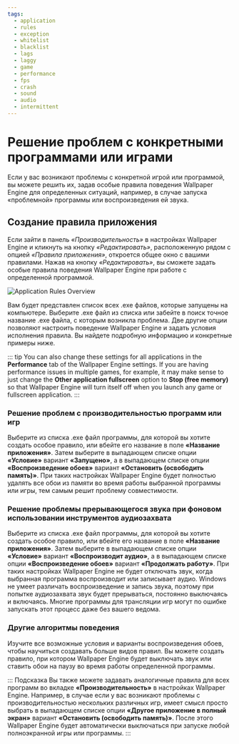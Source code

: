 ```yaml
---
tags:
  - application
  - rules
  - exception
  - whitelist
  - blacklist
  - lags
  - laggy
  - game
  - performance
  - fps
  - crash
  - sound
  - audio
  - intermittent
---
```


# Решение проблем с конкретными программами или играми

Если у вас возникают проблемы с конкретной игрой или программой, вы можете решить их, задав особые правила поведения Wallpaper Engine для определенных ситуаций, например, в случае запуска «проблемной» программы или воспроизведения ей звука.

## Создание правила приложения

Если зайти в панель *«Производительность»* в настройках Wallpaper Engine и кликнуть на кнопку *«Редактировать»*, расположенную рядом с опцией *«Правила приложения»*, откроется общее окно с вашими правилами. Нажав на кнопку *«Редактировать»*, вы сможете задать особые правила поведения Wallpaper Engine при работе с определенной программой.

![Application Rules Overview](./applicationrule.gif)

Вам будет представлен список всех .exe файлов, которые запущены на компьютере. Выберите .exe файл из списка или забейте в поиск точное название .exe файла, с которым возникла проблема. Две другие опции позволяют настроить поведение Wallpaper Engine и задать условия исполнения правила. Вы найдете подробную информацию и конкретные примеры ниже.

::: tip You can also change these settings for all applications in the **Performance** tab of the Wallpaper Engine settings. If you are having performance issues in multiple games, for example, it may make sense to just change the **Other application fullscreen** option to **Stop (free memory)** so that Wallpaper Engine will turn itself off when you launch any game or fullscreen application. :::

### Решение проблем с производительностью программ или игр

Выберите из списка .exe файл программы, для которой вы хотите создать особое правило, или вбейте его название в поле **«Название приложения»**. Затем выберите в выпадающем списке опции **«Условие»** вариант **«Запущено»**, а в выпадающем списке опции **«Воспроизведение обоев»** вариант **«Остановить (освободить память)»**. При таких настройках Wallpaper Engine будет полностью удалять все обои из памяти во время работы выбранной программы или игры, тем самым решит проблему совместимости.

### Решение проблемы прерывающегося звука при фоновом использовании инструментов аудиозахвата

Выберите из списка .exe файл программы, для которой вы хотите создать особое правило, или вбейте его название в поле **«Название приложения»**. Затем выберите в выпадающем списке опции **«Условие»** вариант **«Воспроизводит аудио»**, а в выпадающем списке опции **«Воспроизведение обоев»** вариант **«Продолжать работу»**. При таких настройках Wallpaper Engine не будет отключать звук, когда выбранная программа воспроизводит или записывает аудио. Windows не умеет различать воспроизведение и запись звука, поэтому при попытке аудиозахвата звук будет прерываться, постоянно выключаясь и включаясь. Многие программы для трансляции игр могут по ошибке запускать этот процесс даже без вашего ведома.

### Другие алгоритмы поведения

Изучите все возможные условия и варианты воспроизведения обоев, чтобы научиться создавать больше видов правил. Вы можете создать правило, при котором Wallpaper Engine будет выключать звук или ставить обои на паузу во время работы определенной программы.

::: Подсказка Вы также можете задавать аналогичные правила для всех программ во вкладке **«Производительность»** в настройках Wallpaper Engine. Например, в случае если у вас возникают проблемы с производительностью нескольких различных игр, имеет смысл просто выбрать в выпадающем списке опции **«Другое приложение в полный экран»** вариант **«Остановить (освободить память)»**. После этого Wallpaper Engine будет автоматически выключаться при запуске любой полноэкранной игры или программы. :::
